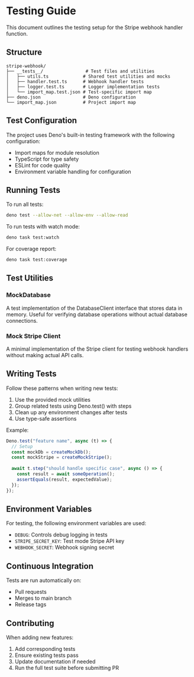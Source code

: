 # Testing Guide

This document outlines the testing setup for the Stripe webhook handler function.

## Structure

```
stripe-webhook/
├── __tests__/                # Test files and utilities
│   ├── utils.ts             # Shared test utilities and mocks
│   ├── handler.test.ts      # Webhook handler tests
│   ├── logger.test.ts       # Logger implementation tests
│   └── import_map.test.json # Test-specific import map
├── deno.json                # Deno configuration
└── import_map.json          # Project import map
```

## Test Configuration

The project uses Deno's built-in testing framework with the following configuration:

- Import maps for module resolution
- TypeScript for type safety
- ESLint for code quality
- Environment variable handling for configuration

## Running Tests

To run all tests:

```bash
deno test --allow-net --allow-env --allow-read
```

To run tests with watch mode:

```bash
deno task test:watch
```

For coverage report:

```bash
deno task test:coverage
```

## Test Utilities

### MockDatabase

A test implementation of the DatabaseClient interface that stores data in memory. Useful for verifying database operations without actual database connections.

### Mock Stripe Client

A minimal implementation of the Stripe client for testing webhook handlers without making actual API calls.

## Writing Tests

Follow these patterns when writing new tests:

1. Use the provided mock utilities
2. Group related tests using Deno.test() with steps
3. Clean up any environment changes after tests
4. Use type-safe assertions

Example:

```typescript
Deno.test("feature name", async (t) => {
  // Setup
  const mockDb = createMockDb();
  const mockStripe = createMockStripe();
  
  await t.step("should handle specific case", async () => {
    const result = await someOperation();
    assertEquals(result, expectedValue);
  });
});
```

## Environment Variables

For testing, the following environment variables are used:

- `DEBUG`: Controls debug logging in tests
- `STRIPE_SECRET_KEY`: Test mode Stripe API key
- `WEBHOOK_SECRET`: Webhook signing secret

## Continuous Integration

Tests are run automatically on:
- Pull requests
- Merges to main branch
- Release tags

## Contributing

When adding new features:
1. Add corresponding tests
2. Ensure existing tests pass
3. Update documentation if needed
4. Run the full test suite before submitting PR